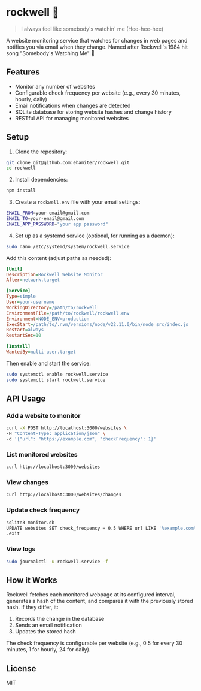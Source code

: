 # rockwell 👀
> I always feel like somebody's watchin' me (Hee-hee-hee)

A website monitoring service that watches for changes in web pages and notifies you via email when they change. Named after Rockwell's 1984 hit song "Somebody's Watching Me" 🎵

## Features

- Monitor any number of websites
- Configurable check frequency per website (e.g., every 30 minutes, hourly, daily)
- Email notifications when changes are detected
- SQLite database for storing website hashes and change history
- RESTful API for managing monitored websites

## Setup

1. Clone the repository:
```bash
git clone git@github.com:ehamiter/rockwell.git
cd rockwell
```

2. Install dependencies:
```bash
npm install
```

3. Create a `rockwell.env` file with your email settings:
```bash
EMAIL_FROM=your-email@gmail.com
EMAIL_TO=your-email@gmail.com
EMAIL_APP_PASSWORD="your app password"
```

4. Set up as a systemd service (optional, for running as a daemon):
```bash
sudo nano /etc/systemd/system/rockwell.service
```

Add this content (adjust paths as needed):
```ini
[Unit]
Description=Rockwell Website Monitor
After=network.target

[Service]
Type=simple
User=your-username
WorkingDirectory=/path/to/rockwell
EnvironmentFile=/path/to/rockwell/rockwell.env
Environment=NODE_ENV=production
ExecStart=/path/to/.nvm/versions/node/v22.11.0/bin/node src/index.js
Restart=always
RestartSec=10

[Install]
WantedBy=multi-user.target
```

Then enable and start the service:
```bash
sudo systemctl enable rockwell.service
sudo systemctl start rockwell.service
```

## API Usage

### Add a website to monitor
```bash
curl -X POST http://localhost:3000/websites \
-H "Content-Type: application/json" \
-d '{"url": "https://example.com", "checkFrequency": 1}'
```

### List monitored websites
```bash
curl http://localhost:3000/websites
```

### View changes
```bash
curl http://localhost:3000/websites/changes
```

### Update check frequency
```bash
sqlite3 monitor.db
UPDATE websites SET check_frequency = 0.5 WHERE url LIKE '%example.com%';
.exit
```

### View logs
```bash
sudo journalctl -u rockwell.service -f
```

## How it Works

Rockwell fetches each monitored webpage at its configured interval, generates a hash of the content, and compares it with the previously stored hash. If they differ, it:

1. Records the change in the database
2. Sends an email notification
3. Updates the stored hash

The check frequency is configurable per website (e.g., 0.5 for every 30 minutes, 1 for hourly, 24 for daily).

## License

MIT